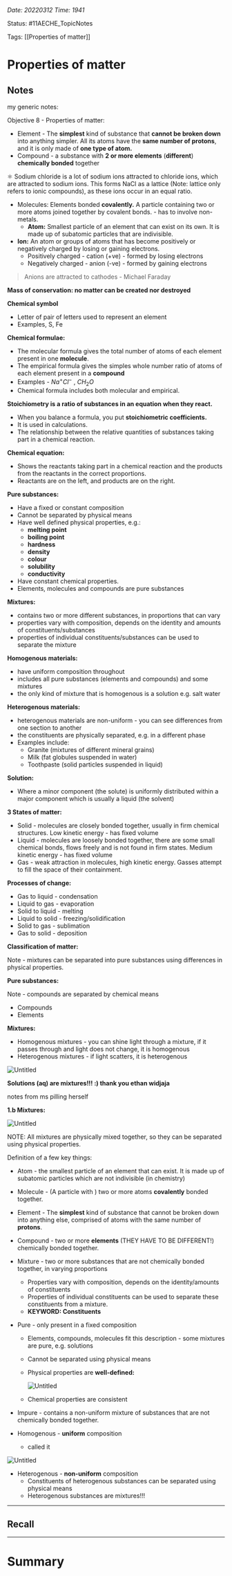 *Date: 20220312 Time: 1941*


Status: #11AECHE_TopicNotes

Tags: [[Properties of matter]]


# Properties of matter


## Notes

my generic notes:

Objective 8 - Properties of matter:

-   Element - The **simplest** kind of substance that **cannot be broken down** into anything simpler. All its atoms have the **same number of protons**, and it is only made of **one type of atom.**
-   Compound - a substance with **2 or more elements** (**different**) **chemically bonded** together

<aside> ⚛️ Sodium chloride is a lot of sodium ions attracted to chloride ions, which are attracted to sodium ions. This forms NaCl as a lattice (Note: lattice only refers to ionic compounds), as these ions occur in an equal ratio.

</aside>

-   Molecules: Elements bonded **covalently.** A particle containing two or more atoms joined together by covalent bonds. - has to involve non-metals.
	- **Atom:** Smallest particle of an element that can exist on its own. It is made up of subatomic particles that are indivisible.
- **Ion:** An atom or groups of atoms that has become positively or negatively charged by losing or gaining electrons.
    -   Positively charged - cation (+ve) - formed by losing electrons
    -   Negatively charged - anion (-ve) - formed by gaining electrons

> Anions are attracted to cathodes - Michael Faraday

**Mass of conservation: no matter can be created nor destroyed**

**Chemical symbol**

-   Letter of pair of letters used to represent an element
-   Examples, S, Fe

**Chemical formulae:**

-   The molecular formula gives the total number of atoms of each element present in one **molecule**.
-   The empirical formula gives the simples whole number ratio of atoms of each element present in a **compound**
-   Examples - $Na^+Cl^-$ , $CH_2O$
-   Chemical formula includes both molecular and empirical.

**Stoichiometry is a ratio of substances in an equation when they react.**

-   When you balance a formula, you put **stoichiometric coefficients.**
-   It is used in calculations.
-   The relationship between the relative quantities of substances taking part in a chemical reaction.

**Chemical equation:**

-   Shows the reactants taking part in a chemical reaction and the products from the reactants in the correct proportions.
-   Reactants are on the left, and products are on the right.

**Pure substances:**

-   Have a fixed or constant composition
-   Cannot be separated by physical means
-   Have well defined physical properties, e.g.:
    -   **melting point**
    -   **boiling point**
    -   **hardness**
    -   **density**
    -   **colour**
    -   **solubility**
    -   **conductivity**
-   Have constant chemical properties.
-   Elements, molecules and compounds are pure substances

**Mixtures:**

-   contains two or more different substances, in proportions that can vary
-   properties vary with composition, depends on the identity and amounts of constituents/substances
-   properties of individual constituents/substances can be used to separate the mixture

**Homogenous materials:**

-   have uniform composition throughout
-   includes all pure substances (elements and compounds) and some mixtures
-   the only kind of mixture that is homogenous is a solution e.g. salt water

**Heterogenous materials:**

-   heterogenous materials are non-uniform - you can see differences from one section to another
-   the constituents are physically separated, e.g. in a different phase
-   Examples include:
    -   Granite (mixtures of different mineral grains)
    -   Milk (fat globules suspended in water)
    -   Toothpaste (solid particles suspended in liquid)

**Solution:**

-   Where a minor component (the solute) is uniformly distributed within a major component which is usually a liquid (the solvent)

**3 States of matter:**

-   Solid - molecules are closely bonded together, usually in firm chemical structures. Low kinetic energy - has fixed volume
-   Liquid - molecules are loosely bonded together, there are some small chemical bonds, flows freely and is not found in firm states. Medium kinetic energy - has fixed volume
-   Gas - weak attraction in molecules, high kinetic energy. Gasses attempt to fill the space of their containment.

**Processes of change:**

-   Gas to liquid - condensation
-   Liquid to gas - evaporation
-   Solid to liquid - melting
-   Liquid to solid - freezing/solidification
-   Solid to gas - sublimation
-   Gas to solid - deposition

**Classification of matter:**

Note - mixtures can be separated into pure substances using differences in physical properties.

**Pure substances:**

Note - compounds are separated by chemical means

-   Compounds
-   Elements

**Mixtures:**

-   Homogenous mixtures - you can shine light through a mixture, if it passes through and light does not change, it is homogenous
-   Heterogenous mixtures - if light scatters, it is heterogenous

![Untitled](https://s3-us-west-2.amazonaws.com/secure.notion-static.com/9dec17fd-75b3-48d5-a5ab-64e68de49fe0/Untitled.png)

**Solutions (aq) are mixtures!!! :) thank you ethan widjaja**



notes from ms pilling herself

**1.b Mixtures:**

![Untitled](https://s3-us-west-2.amazonaws.com/secure.notion-static.com/34bcf5a7-a688-40eb-b56c-34b565799543/Untitled.png)

NOTE: All mixtures are physically mixed together, so they can be separated using physical properties.

Definition of a few key things:

-   Atom - the smallest particle of an element that can exist. It is made up of subatomic particles which are not indivisible (in chemistry)
-   Molecule - (A particle with ) two or more atoms **covalently** bonded together.
-   Element - The **simplest** kind of substance that cannot be broken down into anything else, comprised of atoms with the same number of **protons**.
-   Compound - two or more **elements** (THEY HAVE TO BE DIFFERENT!) chemically bonded together.
-   Mixture - two or more substances that are not chemically bonded together, in varying proportions
    -   Properties vary with composition, depends on the identity/amounts of constituents
    -   Properties of individual constituents can be used to separate these constituents from a mixture.
    -   **KEYWORD: Constituents**
-   Pure - only present in a fixed composition
    -   Elements, compounds, molecules fit this description - some mixtures are pure, e.g. solutions
        
    -   Cannot be separated using physical means
        
    -   Physical properties are **well-defined:**
        
        ![Untitled](https://s3-us-west-2.amazonaws.com/secure.notion-static.com/78b6ad30-d418-4dfd-89d4-4bae90d9615c/Untitled.png)
        
    -   Chemical properties are consistent
        
-   Impure - contains a non-uniform mixture of substances that are not chemically bonded together.
-   Homogenous - **uniform** composition
    -   called it

![Untitled](https://s3-us-west-2.amazonaws.com/secure.notion-static.com/da35bf3f-1627-4812-a0fd-618a47a44494/Untitled.png)

-   Heterogenous - **non-uniform** composition
    -   Constituents of heterogenous substances can be separated using physical means
    -   Heterogenous substances are mixtures!!!



---
## Recall








---

# Summary